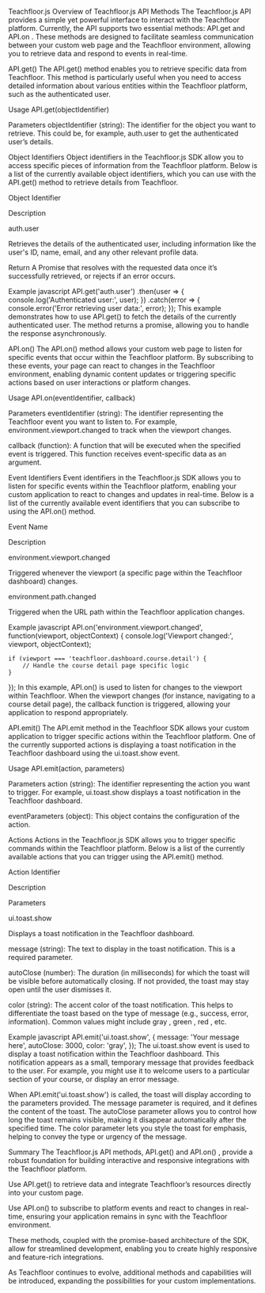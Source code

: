 Teachfloor.js
Overview of Teachfloor.js API Methods
The Teachfloor.js API provides a simple yet powerful interface to interact with the Teachfloor platform. Currently, the API supports two essential methods: API.get and API.on . These methods are designed to facilitate seamless communication between your custom web page and the Teachfloor environment, allowing you to retrieve data and respond to events in real-time.

API.get()
The API.get() method enables you to retrieve specific data from Teachfloor. This method is particularly useful when you need to access detailed information about various entities within the Teachfloor platform, such as the authenticated user.

Usage
API.get(objectIdentifier)

Parameters
objectIdentifier (string): The identifier for the object you want to retrieve. This could be, for example, auth.user to get the authenticated user’s details.

Object Identifiers
Object identifiers in the Teachfloor.js SDK allow you to access specific pieces of information from the Teachfloor platform. Below is a list of the currently available object identifiers, which you can use with the API.get() method to retrieve details from Teachfloor.

Object Identifier

Description

auth.user

Retrieves the details of the authenticated user, including information like the user's ID, name, email, and any other relevant profile data.

Return
A Promise that resolves with the requested data once it’s successfully retrieved, or rejects if an error occurs.

Example
javascript
API.get('auth.user')
    .then(user => {
        console.log('Authenticated user:', user);
    })
    .catch(error => {
        console.error('Error retrieving user data:', error);
    });
This example demonstrates how to use API.get() to fetch the details of the currently authenticated user. The method returns a promise, allowing you to handle the response asynchronously.

API.on()
The API.on() method allows your custom web page to listen for specific events that occur within the Teachfloor platform. By subscribing to these events, your page can react to changes in the Teachfloor environment, enabling dynamic content updates or triggering specific actions based on user interactions or platform changes.

Usage
API.on(eventIdentifier, callback)

Parameters
eventIdentifier (string): The identifier representing the Teachfloor event you want to listen to. For example, environment.viewport.changed to track when the viewport changes.

callback (function): A function that will be executed when the specified event is triggered. This function receives event-specific data as an argument.

Event Identifiers
Event identifiers in the Teachfloor.js SDK allows you to listen for specific events within the Teachfloor platform, enabling your custom application to react to changes and updates in real-time. Below is a list of the currently available event identifiers that you can subscribe to using the API.on() method.

Event Name

Description

environment.viewport.changed

Triggered whenever the viewport (a specific page within the Teachfloor dashboard) changes.

environment.path.changed

Triggered when the URL path within the Teachfloor application changes.

Example
javascript
API.on('environment.viewport.changed', function(viewport, objectContext) {
    console.log('Viewport changed:', viewport, objectContext);

    if (viewport === 'teachfloor.dashboard.course.detail') {
        // Handle the course detail page specific logic
    }
});
In this example, API.on() is used to listen for changes to the viewport within Teachfloor. When the viewport changes (for instance, navigating to a course detail page), the callback function is triggered, allowing your application to respond appropriately.

API.emit()
The API.emit method in the Teachfloor SDK allows your custom application to trigger specific actions within the Teachfloor platform. One of the currently supported actions is displaying a toast notification in the Teachfloor dashboard using the ui.toast.show event.

Usage
API.emit(action, parameters)

Parameters
action (string): The identifier representing the action you want to trigger. For example, ui.toast.show displays a toast notification in the Teachfloor dashboard.

eventParameters (object): This object contains the configuration of the action.

Actions
Actions in the Teachfloor.js SDK allows you to trigger specific commands within the Teachfloor platform. Below is a list of the currently available actions that you can trigger using the API.emit() method.

Action Identifier

Description

Parameters

ui.toast.show

Displays a toast notification in the Teachfloor dashboard.

message (string): The text to display in the toast notification. This is a required parameter.

autoClose (number): The duration (in milliseconds) for which the toast will be visible before automatically closing. If not provided, the toast may stay open until the user dismisses it.

color (string): The accent color of the toast notification. This helps to differentiate the toast based on the type of message (e.g., success, error, information). Common values might include gray , green , red , etc.

Example
javascript
API.emit('ui.toast.show', {
    message: 'Your message here',
    autoClose: 3000,
    color: 'gray',
});
The ui.toast.show event is used to display a toast notification within the Teachfloor dashboard. This notification appears as a small, temporary message that provides feedback to the user. For example, you might use it to welcome users to a particular section of your course, or display an error message.

When API.emit('ui.toast.show') is called, the toast will display according to the parameters provided. The message parameter is required, and it defines the content of the toast. The autoClose parameter allows you to control how long the toast remains visible, making it disappear automatically after the specified time. The color parameter lets you style the toast for emphasis, helping to convey the type or urgency of the message.

Summary
The Teachfloor.js API methods, API.get() and API.on() , provide a robust foundation for building interactive and responsive integrations with the Teachfloor platform.

Use API.get() to retrieve data and integrate Teachfloor’s resources directly into your custom page.

Use API.on() to subscribe to platform events and react to changes in real-time, ensuring your application remains in sync with the Teachfloor environment.

These methods, coupled with the promise-based architecture of the SDK, allow for streamlined development, enabling you to create highly responsive and feature-rich integrations.

As Teachfloor continues to evolve, additional methods and capabilities will be introduced, expanding the possibilities for your custom implementations.